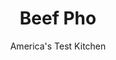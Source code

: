 ---
layout: ../../layouts/MarkdownPostLayout.astro
title: Beef Pho
author: America's Test Kitchen
pubDate: 2023-03-15
description: "The aromas and flavors in this deeply delicious meal are nothing short of transcendent."
image_url: https://res.cloudinary.com/hksqkdlah/image/upload/ar_1:1,c_fill,dpr_2.0,f_auto,fl_lossy.progressive.strip_profile,g_faces:auto,q_auto:low,w_344/SFS_BeefPho-60_uurtjk
tags: ["Main Courses","Vietnamese","Beef","Make Ahead","Soups"]
calories: 5562
protein: 27
carbohydrates: 36
fats: 
fiber: 1
ingredients: ["4 1/2 pounds bone-in, cross-cut, beef shanks, trimmed","2 , onions, halved","1 (3-inch) piece, ginger, halved lengthwise","5 , garlic cloves, smashed and peeled","10 , star anise pods","1 tablespoon, black peppercorns","1 tablespoon, coriander seeds","1/2 , cinnamon stick","5 , whole cloves","1/2 cup, fish sauce","1/2 cup, sugar","2 tablespoons, table salt","10 ounces, boneless eye-round roast, trimmed and sliced in half with grain","21 ounces, rice vermicelli","1 cup, fresh cilantro leaves and stems","6 , scallions, sliced thin","1/2 cup very thinly sliced, onion, rinsed","Mung, bean sprouts","Fresh, Thai basil leaves",", Lime wedge",", Sriracha"]
serves: 18
time: "4 hours"
instructions: ["FOR THE BEEF BROTH: Combine 6 quarts water, beef shanks, onions, ginger, garlic, star anise, peppercorns, coriander seeds, cinnamon stick, and cloves in large stockpot. Bring to boil over high heat. Reduce heat to medium-low and simmer gently for 3 hours.","FOR THE NOODLES AND GARNISHES: Meanwhile, place eye round on plate and freeze until very firm, 35 to 45 minutes. Once firm, slice against grain ⅛ inch thick. Return eye round to plate, cover with plastic wrap, and refrigerate until needed.","Bring 4 quarts water to boil in large pot. Add noodles and cook until tender. Drain noodles and divide among 6 individual bowls.","Using spider skimmer or tongs, remove large solids from broth. Shred beef shanks and either reserve for another use or use to garnish soup in step 6. Let broth settle for 5 minutes and then skim any fat that rises to surface with ladle.","Line colander with triple layer of cheesecloth, then set prepared colander over large Dutch oven. Pour broth through colander into Dutch oven; discard any remaining solids. Whisk fish sauce, sugar, and salt into broth (broth should taste overseasoned).","When ready to serve, bring broth to rolling boil over high heat. Divide eye round among individual bowls, about 3 slices per bowl, shingling slices on top of noodles. Divide cilantro; scallions; onion; and shredded beef, if using, among bowls. Ladle broth into each bowl to cover noodles. Serve immediately, passing bean sprouts, basil, lime wedges, and sriracha separately.","TO MAKE AHEAD: Prepare broth through step 5 and let cool completely. Refrigerate broth and beef shanks separately for up to 3 days or freeze for up to 1 month. To serve, prepare eye round and noodles and continue with step 6."]
nutrition: ["558 mg Potassium","298 mg Phosphorus","54 mg Calcium","3 mg Iron","42 mg Magnesium","762 mg Sodium","8 mg Zinc","4 g Fat","6 mg Niacin (B3)","2 g Monounsaturated","2 mg Vitamin C","44 mg Cholesterol","1 g Saturated","1 g Fiber","20 µg Folate (food)","6 g Sugars","9 µg Vitamin K","115 g Water","36 g Carbs","20 µg Folate equivalent (total)","27 g Protein","3 µg Vitamin B12","5 µg Vitamin A","309 kcal Energy","5 g Sugars, added","5562 calories"]
notes: "This version of pho is slightly sweeter and heavier on warm spices than other versions. If you prefer a broth that is less sweet, feel free to halve the amount of sugar, although the amount called for in the recipe helps provide balance. The broth should taste overseasoned before its poured over the noodles. We developed this recipe using Red Boat 40°N Fish Sauce. If you cant find Thai basil, you can substitute any other type of sweet basil."
---